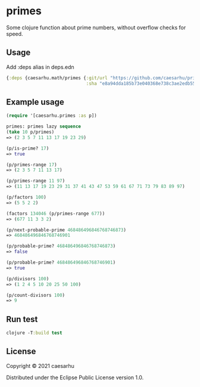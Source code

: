 # primes

Some clojure function about prime numbers, without overflow checks for speed.

## Usage

Add :deps alias in deps.edn

```clojure
{:deps {caesarhu.math/primes {:git/url "https://github.com/caesarhu/primes"
                              :sha "e8a94dda185b73e040368e738c3ae2edb556ccc5"}}}
```

## Example usage

```clojure
(require '[caesarhu.primes :as p])

primes: primes lazy sequence
(take 10 p/primes)
=> (2 3 5 7 11 13 17 19 23 29)

(p/is-prime? 17)
=> true

(p/primes-range 17)
=> (2 3 5 7 11 13 17)

(p/primes-range 11 97)
=> (11 13 17 19 23 29 31 37 41 43 47 53 59 61 67 71 73 79 83 89 97)

(p/factors 100)
=> (5 5 2 2)

(factors 134046 (p/primes-range 677))
=> (677 11 3 3 2)

(p/next-probable-prime 468486496846768746873)
=> 468486496846768746901

(p/probable-prime? 468486496846768746873)
=> false

(p/probable-prime? 468486496846768746901)
=> true

(p/divisors 100)
=> (1 2 4 5 10 20 25 50 100)

(p/count-divisors 100)
=> 9
```

## Run test
```clojure
clojure -T:build test
```

## License

Copyright © 2021 caesarhu

Distributed under the Eclipse Public License version 1.0.